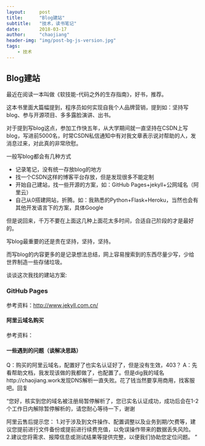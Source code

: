 ```yaml
---
layout:     post
title:      "Blog建站"
subtitle:   "技术，读书笔记"
date:       2018-03-17
author:     "chaojiang"
header-img: "img/post-bg-js-version.jpg"
tags:
    - 技术
---
```


## Blog建站

最近在阅读一本叫做《软技能-代码之外的生存指南》，好书，推荐。

这本书里面大篇幅提到，程序员如何实现自我个人品牌营销，提到如：坚持写blog、参与开源项目、多多露脸演讲、出书。

对于提到写blog这点，参加工作快五年，从大学期间就一直坚持在CSDN上写blog，写进前5000名，时常CSDN私信通知中有对我文章表示说对帮助的人，发消息过来，对此真的非常欣慰。

一般写blog都会有几种方式

- 记录笔记，没有统一存放blog的地方
- 找一个CSDN这样的博客平台存放，但是发现很多不能定制
- 开始自己建站，找一些开源的方案，如：GitHub Pages+jekyll+公网域名（阿里云）
- 自己从0搭建网站，折腾。如：我熟悉的Python+Flask+Heroku，当然也会有其他开发语言下的方案，具体Google

但是说回来，千万不要在上面这几种上面花太多时间，合适自己阶段的才是最好的。

写blog最重要的还是贵在坚持，坚持，坚持。

而写blog的内容更多的是记录想法总结，网上容易搜索到的东西尽量少写，少给世界制造一些存储垃圾。

谈谈这次我找的建站方案:


### GitHub Pages 


参考资料：http://www.jekyll.com.cn/

#### 阿里云域名购买

参考资料：

#### 一些遇到的问题（谈解决思路）
Q：购买的阿里云域名，配置好了也实名认证好了，但是没有生效，403？
A：先看帮助文档，我发现该做的我都做了，也配置了。但是dig我的域名http://chaojiang.work发现DNS解析一直失败。花了钱当然要享用商用，找客服吧。回复

“您好，核实到您的域名被注册局暂停解析了，您已实名认证成功，成功后会在1-2个工作日内解除暂停解析的，请您耐心等待一下，谢谢


阿里云售后提示您：
1.对于涉及到文件操作、配置调整以及业务到期/欠费等，建议您提前进行文件备份或提前进行续费充值，以免误操作带来的数据丢失风险。
2.建议您将需求、报障信息或测试结果等提供完整，以便我们协助您定位问题。 
”